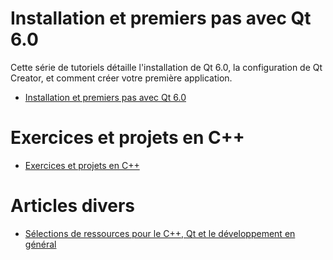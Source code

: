 
# Installation et premiers pas avec Qt 6.0

Cette série de tutoriels détaille l'installation de Qt 6.0, la configuration de Qt Creator, et comment créer votre première application.

- [Installation et premiers pas avec Qt 6.0](qt6/installation/README.md)

# Exercices et projets en C++

- [Exercices et projets en C++](exercices/README.md)

# Articles divers

- [Sélections de ressources pour le C++, Qt et le développement en général](articles/ressources.md)
